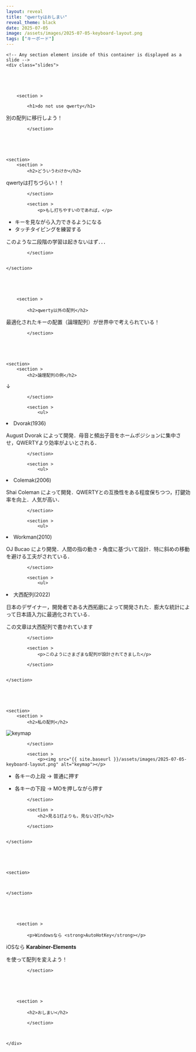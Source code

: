 ```yaml
---
layout: reveal
title: "qwertyはおしまい"
reveal_theme: black
date: 2025-07-05
image: /assets/images/2025-07-05-keyboard-layout.png
tags: ["キーボード"]
---
```




<body>

   

  <div class="reveal">

    <!-- Any section element inside of this container is displayed as a slide -->
    <div class="slides">

      


    
        <section >
            
            <h1>do not use qwerty</h1>
<p class="fragment fade">別の配列に移行しよう！</p>

            </section>
    



    
    <section>
        <section >
            <h2>どういうわけか</h2>
<p>qwertyは打ちづらい！！</p>

            </section>
        
            <section >
                <p>もし打ちやすいのであれば，</p>
<ul>
<li class="fragment fade">キーを見ながら入力できるようになる</li>
<li class="fragment fade">タッチタイピングを練習する</li>
</ul>
<p class="fragment fade">このような二段階の学習は起きないはず．．．</p>

            </section>
        

    </section>
    



    
        <section >
            
            <h2>qwerty以外の配列</h2>
<p>最適化されたキーの配置（論理配列）が世界中で考えられている！</p>

            </section>
    



    
    <section>
        <section >
            <h2>論理配列の例</h2>
<p>↓</p>

            </section>
        
            <section >
                <ul>
<li>Dvorak(1936)</li>
</ul>
<p>August Dvorak によって開発．母音と頻出子音をホームポジションに集中させ，QWERTYより効率がよいとされる．</p>

            </section>
        
            <section >
                <ul>
<li>Colemak(2006)</li>
</ul>
<p>Shai Coleman によって開発．QWERTYとの互換性をある程度保ちつつ，打鍵効率を向上．人気が高い．</p>

            </section>
        
            <section >
                <ul>
<li>Workman(2010)</li>
</ul>
<p>OJ Bucao により開発．人間の指の動き・角度に基づいて設計．特に斜めの移動を避ける工夫がされている．</p>

            </section>
        
            <section >
                <ul>
<li>大西配列(2022)</li>
</ul>
<p>日本のデザイナー，開発者である大西拓磨によって開発された．膨大な統計によって日本語入力に最適化されている．</p>
<p class="fragment fade-up">この文章は大西配列で書かれています</p>

            </section>
        
            <section >
                <p>このようにさまざまな配列が設計されてきました</p>

            </section>
        

    </section>
    



    
    <section>
        <section >
            <h2>私の配列</h2>
<p><img src="{{ site.baseurl }}/assets/images/2025-07-05-keyboard-layout.png" alt="keymap"></p>

            </section>
        
            <section >
                <p><img src="{{ site.baseurl }}/assets/images/2025-07-05-keyboard-layout.png" alt="keymap"></p>
<ul>
<li>
<p>各キーの上段 → 普通に押す</p>
</li>
<li>
<p>各キーの下段 → MOを押しながら押す</p>
</li>
</ul>

            </section>
        
            <section >
                <h2>見る1打よりも，見ない2打</h2>

            </section>
        

    </section>
    



    
    <section>

        

    </section>
    



    
        <section >
            
            <p>Windowsなら <strong>AutoHotKey</strong></p>
<p>iOSなら <strong>Karabiner-Elements</strong></p>
<p>を使って配列を変えよう！</p>

            </section>
    



    
        <section >
            
            <h2>おしまい</h2>

            </section>
    


    </div>


  </div>



<!--	<script src="libs/reveal.js/4.3.1/plugin/audio-slideshow/plugin.js"></script>  -->
<!--	<script src="libs/reveal.js/4.3.1/plugin/audio-slideshow/recorder.js"></script>-->
<!--	<script src="libs/reveal.js/4.3.1/plugin/audio-slideshow/RecordRTC.js"></script>-->

  

<script>
  const printPlugins = [
      RevealNotes,
      RevealHighlight,
      RevealMath.MathJax3,
      RevealAnimate,
      RevealChalkboard, 
			RevealEmbedTweet,
			RevealChart,
		];

		const plugins =  [...printPlugins,
		RevealZoom, 
		RevealSearch, 
				RevealMarkdown, 
				RevealMenu, 
				RevealFullscreen,
				RevealAnything,
				//RevealAudioSlideshow,
				//RevealAudioRecorder,
				RevealCustomControls, 
				// poll
				// question
				// seminar
				Verticator 
				 ]


		// Also available as an ES module, see:
		// https://revealjs.com/initialization/
		Reveal.initialize({
			controls: true,
      controlsTutorial: true,
      controlsLayout: 'bottom-right',
      controlsBackArrows: 'faded',
      progress: true,
      slideNumber: false,
      //#showSlideNumber "all" "print" "speaker"
      hash: true, //# hash: false,
      //# respondToHashChanges: true,
      //# history: false,
      keyboard: true,
      //#keyboardCondition: null,
      overview: true,
      center: true,
      touch: true,
      loop: false,
      rtl: false,
      //#navigationMode: 'default', linear grid
      shuffle: false,
      fragments: true,
      fragmentInURL: false,
      embedded: false,
      help: true,
      //#pause: true
      showNotes: false,
      autoPlayMedia: false, // TODO fix this to a nullable value
      //#preloadIframes: null. true false
      //#autoAnimate: true
      //#autoAnimateMatcher: null,
      //#autoAnimateEasing: 'ease',
      //autoAnimateDuration: 1.0,
      //#autoAnimateUnmatched: true
      //#autoAnimateStyles: []
      autoSlide: 0, // TODO fix this to a falseable value
      autoSlideStoppable: true,
      autoSlideMethod: '0',
      defaultTiming: 120,
      mouseWheel: false,
      //#previewLinks: false
      //#postMessage: true, // TODO : this can cause issues with the vscode api ???
      //#postMessageEvents: false,
      //#focusBodyOnPageVisibilityChange: true,
      transition: 'slide',
      transitionSpeed: 'default',
      backgroundTransition: 'fade',
      //#pdfMaxPagesPerSlide: Number.POSITIVE_INFINITY,
      //#pdfSeparateFragments: true,
      //#pdfPageHeightOffset: -1,
      viewDistance: 3,
      //#mobileViewDistance: 2,
      display: 'block',
      //#hideInactiveCursor: true,
      //#hideCursorTime: 5000

      // Parallax Background
      parallaxBackgroundImage: '',
      parallaxBackgroundSize: '',
      parallaxBackgroundHorizontal: 0,
      parallaxBackgroundVertical: 0,

      //Presentation Size
      width: 960,
			height: 700,
			margin: 0.04,
      minScale: 0.2,
      maxScale: 2,
      disableLayout: false,

      audio: {
        prefix: 'audio/', // audio files are stored in the "audio" folder
        suffix: '.ogg', // audio files have the ".ogg" ending
        textToSpeechURL: null, // the URL to the text to speech converter
        defaultNotes: false, // use slide notes as default for the text to speech converter
        defaultText: false, // use slide text as default for the text to speech converter
        advance: 0, // advance to next slide after given time in milliseconds after audio has played, use negative value to not advance
        autoplay: false, // automatically start slideshow
        defaultDuration: 5, // default duration in seconds if no audio is available
        defaultAudios: true, // try to play audios with names such as audio/1.2.ogg
        playerOpacity: 0.05, // opacity value of audio player if unfocused
        playerStyle: 'position: fixed; bottom: 4px; left: 25%; width: 50%; height:75px; z-index: 33;', // style used for container of audio controls
        startAtFragment: false, // when moving to a slide, start at the current fragment or at the start of the slide
      },
      
      chalkboard: { // font-awesome.min.css must be available
        //src: "chalkboard/chalkboard.json",
        storage: "chalkboard-demo",
      },
      
			customcontrols: {
					controls: [
      						{
						  id: 'toggle-overview',
						  title: 'Toggle overview (O)',
						  icon: '<i class="fa fa-th"></i>',
						  action: 'Reveal.toggleOverview();'
						}
						,
      {
        icon: '<i class="fa fa-pen-square"></i>',
        title: 'Toggle chalkboard (B)',
        action: 'RevealChalkboard.toggleChalkboard();'
      },
      {
        icon: '<i class="fa fa-pen"></i>',
        title: 'Toggle notes canvas (C)',
        action: 'RevealChalkboard.toggleNotesCanvas();'
      }
      
				]
			},
			chart: {
					defaults: { 
						color: 'lightgray', // color of labels
						scale: { 
							beginAtZero: true, 
							ticks: { stepSize: 1 },
							grid: { color: "lightgray" } , // color of grid lines
						},
					},
					line: { borderColor: [ "rgba(20,220,220,.8)" , "rgba(220,120,120,.8)", "rgba(20,120,220,.8)" ], "borderDash": [ [5,10], [0,0] ] }, 
					bar: { backgroundColor: [ "rgba(20,220,220,.8)" , "rgba(220,120,120,.8)", "rgba(20,120,220,.8)" ]}, 
					pie: { backgroundColor: [ ["rgba(0,0,0,.8)" , "rgba(220,20,20,.8)", "rgba(20,220,20,.8)", "rgba(220,220,20,.8)", "rgba(20,20,220,.8)"] ]},
					radar: { borderColor: [ "rgba(20,220,220,.8)" , "rgba(220,120,120,.8)", "rgba(20,120,220,.8)" ]}, 
			},
			math: {
				mathjax: 'https://cdn.jsdelivr.net/gh/mathjax/mathjax@2.7.8/MathJax.js',
				config: 'TeX-AMS_HTML-full',
				// pass other options into `MathJax.Hub.Config()`
				TeX: { Macros: { RR: "{\\bf R}" } }
				},
				anything: [ 
				{
		className: "plot",
		defaults: {width:500, height: 500, grid:true},
		initialize: (function(container, options){ options.target = "#"+container.id; functionPlot(options) })
	 },
	 {
		className: "chart",  
		initialize: (function(container, options){ container.chart = new Chart(container.getContext("2d"), options);  })
	 },
	 {
		className: "anything",
		initialize: (function(container, options){ if (options && options.initialize) { options.initialize(container)} })
	 },
					],
			// Learn about plugins: https://revealjs.com/plugins/
			plugins: (window.location.search.match(/print-pdf/gi) ? printPlugins : plugins ) 
		});
			


	    // Change chalkboard theme : 
		function changeTheme(input) {
			var config = {};
			config.theme = input.value;
			Reveal.getPlugin("RevealChalkboard").configure(config);
			input.blur();
		}

		// // Handle the message inside the webview
        // window.addEventListener('message', event => {

        //     const message = event.data; // The JSON data our extension sent

        //     switch (message.command) {
        //         case 'refactor':
        //             Reveal.toggleHelp();
        //     }
        // });

		if (window.location.search.match(/print-pdf-now/gi)) {
      		setTimeout(() => {
				window.print();
			  }, 2500);
			
    }
</script>

</body>


